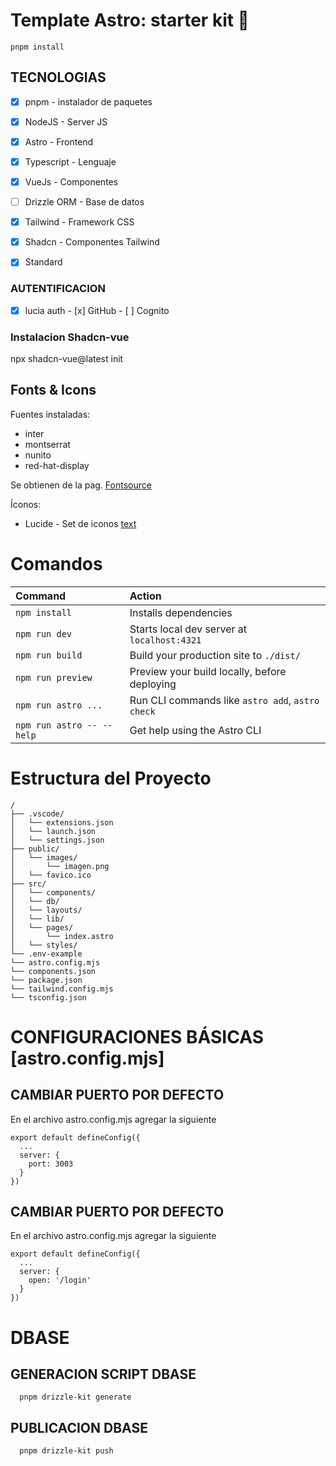 # Template Astro: starter kit 🫰

```text
pnpm install
```

## TECNOLOGIAS
  - [x] pnpm - instalador de paquetes
  - [x] NodeJS - Server JS
  - [x] Astro - Frontend
  - [x] Typescript - Lenguaje
  - [x] VueJs - Componentes

  - [ ] Drizzle ORM - Base de datos

  - [x] Tailwind - Framework CSS
  - [x] Shadcn - Componentes Tailwind

  - [x] Standard 

### AUTENTIFICACION
  - [x]  lucia auth
    - [x]  GitHub
    - [ ]  Cognito

### Instalacion Shadcn-vue

npx shadcn-vue@latest init

## Fonts & Icons

Fuentes instaladas: 

  - inter
  - montserrat
  - nunito
  - red-hat-display

  Se obtienen de la pag. [Fontsource](https://fontsource.org/ )

Íconos:
  - Lucide - Set de iconos [text](https://lucide.dev/)


# Comandos

| Command                   | Action                                           |
| :------------------------ | :----------------------------------------------- |
| `npm install`             | Installs dependencies                            |
| `npm run dev`             | Starts local dev server at `localhost:4321`      |
| `npm run build`           | Build your production site to `./dist/`          |
| `npm run preview`         | Preview your build locally, before deploying     |
| `npm run astro ...`       | Run CLI commands like `astro add`, `astro check` |
| `npm run astro -- --help` | Get help using the Astro CLI                     |

# Estructura del Proyecto

```text
/
├── .vscode/
│   └── extensions.json
│   └── launch.json
│   └── settings.json
├── public/
│   └── images/
│       └── imagen.png
│   └── favico.ico
├── src/
│   └── components/
│   └── db/
│   └── layouts/
│   └── lib/
│   └── pages/
│       └── index.astro
│   └── styles/
└── .env-example
└── astro.config.mjs
└── components.json
└── package.json
└── tailwind.config.mjs
└── tsconfig.json
```
# CONFIGURACIONES BÁSICAS [astro.config.mjs]
## CAMBIAR PUERTO POR DEFECTO
En el archivo astro.config.mjs agregar la siguiente 
```
export default defineConfig({
  ...
  server: {
    port: 3003
  }
})
```
## CAMBIAR PUERTO POR DEFECTO
En el archivo astro.config.mjs agregar la siguiente 
```
export default defineConfig({
  ...
  server: {
    open: '/login'
  }
})
```

# DBASE
## GENERACION SCRIPT DBASE
```
  pnpm drizzle-kit generate
```  

## PUBLICACION DBASE
```
  pnpm drizzle-kit push
```